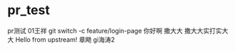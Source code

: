 # pr_test
pr测试
01王祥
git switch -c feature/login-page
你好啊
撒大大
撒大大实打实大大
Hello from upstream!
章飏
gi海涛2

